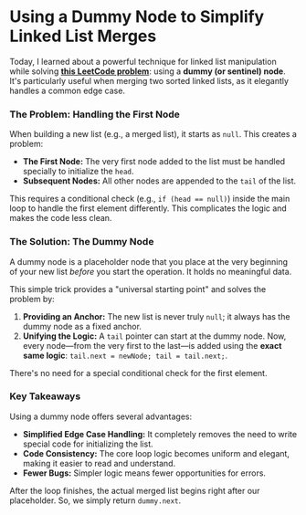 # Using a Dummy Node to Simplify Linked List Merges

Today, I learned about a powerful technique for linked list manipulation while solving **[this LeetCode problem](https://leetcode.com/problems/merge-two-sorted-lists/)**: using a **dummy (or sentinel) node**. It's particularly useful when merging two sorted linked lists, as it elegantly handles a common edge case.

### The Problem: Handling the First Node

When building a new list (e.g., a merged list), it starts as `null`. This creates a problem:

- **The First Node:** The very first node added to the list must be handled specially to initialize the `head`.
- **Subsequent Nodes:** All other nodes are appended to the `tail` of the list.

This requires a conditional check (e.g., `if (head == null)`) inside the main loop to handle the first element differently. This complicates the logic and makes the code less clean.

### The Solution: The Dummy Node

A dummy node is a placeholder node that you place at the very beginning of your new list *before* you start the operation. It holds no meaningful data.

This simple trick provides a "universal starting point" and solves the problem by:

1.  **Providing an Anchor:** The new list is never truly `null`; it always has the dummy node as a fixed anchor.
2.  **Unifying the Logic:** A `tail` pointer can start at the dummy node. Now, every node—from the very first to the last—is added using the **exact same logic**: `tail.next = newNode; tail = tail.next;`.

There's no need for a special conditional check for the first element.

### Key Takeaways

Using a dummy node offers several advantages:

- **Simplified Edge Case Handling:** It completely removes the need to write special code for initializing the list.
- **Code Consistency:** The core loop logic becomes uniform and elegant, making it easier to read and understand.
- **Fewer Bugs:** Simpler logic means fewer opportunities for errors.

After the loop finishes, the actual merged list begins right after our placeholder. So, we simply return `dummy.next`.
